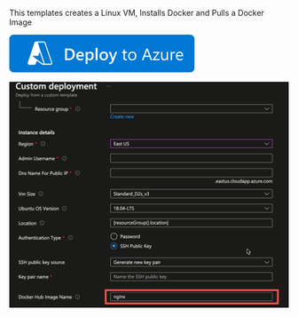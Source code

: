 This templates creates a Linux VM, Installs Docker and Pulls a Docker Image

[![Deploy To Azure](https://raw.githubusercontent.com/Azure/azure-quickstart-templates/master/1-CONTRIBUTION-GUIDE/images/deploytoazure.svg?sanitize=true)](https://portal.azure.com/#create/Microsoft.Template/uri/https%3A%2F%2Fraw.githubusercontent.com%2Fkrishnaji%2Flinux-vm-with-docker%2Fmain%2Fazuredeploy.json)

![](image.png)